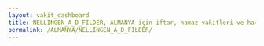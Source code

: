 ```yaml
---
layout: vakit_dashboard
title: NELLINGEN_A_D_FILDER, ALMANYA için iftar, namaz vakitleri ve hava durumu - ilçe/eyalet seç
permalink: /ALMANYA/NELLINGEN_A_D_FILDER/
---
```


<script type="text/javascript">
  var GLOBAL_COUNTRY = 'ALMANYA';
  var GLOBAL_CITY = 'NELLINGEN_A_D_FILDER';
  var GLOBAL_STATE = '';
  var lat = 72;
  var lon = 21;
</script>
